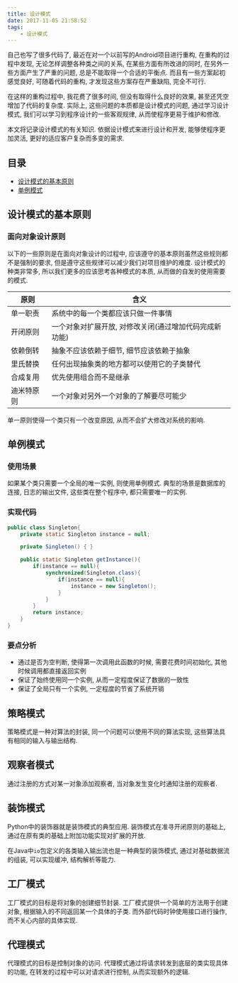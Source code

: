 ```yaml
---
title: 设计模式
date: 2017-11-05 21:58:52
tags:
	- 设计模式
---
```


自己也写了很多代码了, 最近在对一个以前写的Android项目进行重构, 在重构的过程中发现, 无论怎样调整各种类之间的关系, 在某些方面有所改进的同时, 在另外一些方面产生了严重的问题, 总是不能取得一个合适的平衡点. 而且有一些方案起初感觉良好, 可随着代码的重构, 才发现这些方案存在严重缺陷, 完全不可行.

在这样的重构过程中, 我花费了很多时间, 但没有取得什么良好的效果, 甚至还凭空增加了代码的复杂度. 实际上, 这些问题的本质都是设计模式的问题, 通过学习设计模式, 我们可以学习到程序设计的一些客观规律, 从而使程序更易于维护和修改.

本文将记录设计模式的有关知识. 依据设计模式来进行设计和开发, 能够使程序更加灵活, 更好的适应客户复杂而多变的需求.

目录
----------
- [设计模式的基本原则](#设计模式的基本原则)
- [单例模式](#单例模式)


设计模式的基本原则
--------------------

### 面向对象设计原则
以下的一些原则是在面向对象设计的过程中, 应该遵守的基本原则虽然这些规则都不是强制的要求, 但是遵守这些规律可以减少我们对项目维护的难度. 设计模式的种类非常多, 所以我们更多的应该思考各种模式的本质, 从而做的自发的使用需要的模式.


原则      | 含义
---------|-----------------------------------------------------
单一职责  | 系统中的每一个类都应该只做一件事情
开闭原则  | 一个对象对扩展开放, 对修改关闭(通过增加代码完成新功能)
依赖倒转  | 抽象不应该依赖于细节, 细节应该依赖于抽象
里氏替换  | 任何出现抽象类的地方都可以使用它的子类替代
合成复用  | 优先使用组合而不是继承
迪米特原则| 一个对象对另外一个对象的了解要尽可能少

单一原则使得一个类只有一个改变原因, 从而不会扩大修改对系统的影响.



单例模式
-------------
 
### 使用场景
如果某个类只需要一个全局的唯一实例, 则使用单例模式.  典型的场景是数据库的连接, 日志的输出文件, 这些类在整个程序中, 都只需要唯一的实例. 


### 实现代码
``` Java
public class Singleton{
    private static Singleton instance = null;

    private Singleton() { }

    public static Singleton getInstance(){
        if(instance == null){
            synchronized(Singleton.class){
                if(instance == null){
                    instance = new Singleton();
                }
            }
        }
        return instance;
    }
}
```

### 要点分析
- 通过是否为空判断, 使得第一次调用此函数的时候, 需要花费时间初始化, 其他时候调用都直接返回实例
- 保证了始终使用同一个实例, 从而一定程度保证了数据的一致性
- 保证了全局只有一个实例, 一定程度的节省了系统开销



策略模式
----------------

策略模式是一种对算法的封装, 同一个问题可以使用不同的算法实现, 这些算法具有相同的输入与输出结构.


观察者模式
--------------

通过注册的方式对某一对象添加观察者, 当对象发生变化时通知注册的观察者.


装饰模式
-----------

Python中的装饰器就是装饰模式的典型应用. 装饰模式在准寻开闭原则的基础上, 通过在原有类的基础上附加功能实现对扩展的开放. 

在Java中`io`包定义的各类输入输出流也是一种典型的装饰模式, 通过对基础数据流的组装, 可以实现缓冲, 结构解析等能力.


工厂模式
-----------

工厂模式的目标是将对象的创建细节封装. 工厂模式提供一个简单的方法用于创建对象, 根据输入的不同返回某一个具体的子类. 而外部代码时钟使用接口进行操作, 而不关心内部的具体实现.


代理模式
------------

代理模式的目标是控制对象的访问. 代理模式通过将请求转发到底层的类实现具体的功能, 在转发的过程中可以对请求进行控制, 从而实现额外的逻辑.